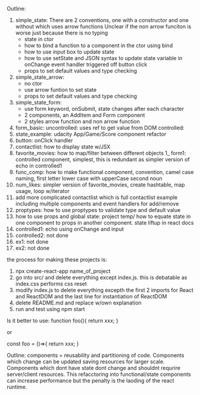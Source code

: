 


Outline:
1) simple_state:
   There are 2 conventions, one with a constructor and one without which uses arrow functions
   Unclear if the non arrow funciton is worse just because there is no typing
   - state in ctor
   - how to bind a function to a component in the ctor using bind
   - how to use input box to update state
   - how to use setState and JSON syntax to update state variable in onChange event handler triggered off button click
   - props to set default values and type checking
1) simple_state_arrow:
   - no ctor
   - use arrow funtion to set state
   - props to set default values and type checking
1) simple_state_form:
   - use form keyword, onSubmit, state changes after each character
   - 2 components, an AddItem and Form component
   - 2 styles arrow function and non arrow function
1) form_basic:
     uncontrolled: uses ref to get value from DOM
     controlled: 
1) state_example: udacity App/Game/Score component refactor
1) button: onClick handler
1) contactlist: how to display state w/JSX 
1) favorite_movies: how to map/filter between different objects
1_ form1: controlled component, simplest, this is redundant as simpler version of echo in controlled1
1) func_comp: how to make functional component, convention, camel case naming, first letter lower case with upperCase second noun
1) num_likes: simpler version of favorite_movies, create hashtable, map usage, loop w/iterator
1) add more complicated contactlist which is full contactlist example including multiple components and event handlers for add/remove
1) proptypes: how to use proptypes to validate type and default value
1) how to use props and global state: project temp/ how to equate state in one component to props in another component. state liftup in react docs
2) controlled1: echo using onChange and input
3) controlled2: not done
4) ex1: not done
5) ex2: not done


the process for making these projects is:
1) npx create-react-app name_of_project
2) go into src/ and delete everything except index.js. this is debatable as index.css performs css reset
3) modify index.js to delete everything excepth the first 2 imports for React and ReactDOM and the last line for instantiation of ReactDOM
4) delete README.md and replace w/own explanation
5) run and test using npm start


Is it better to use: 
function foo(){
  return xxx;
}

or

const foo = ()=>{
  return xxx;
}


Outline: components = reusability and partitioning of code. Components which change can be updated saving
resources for larger scale. Components which dont have state dont change and shouldnt requrire server/client 
resources. This refacctoring into functional/state components can increase performance but the penalty is the laoding of 
the react runtime. 


